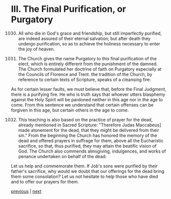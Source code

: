 # III. The Final Purification, or Purgatory

1030. All who die in God's grace and friendship, but still imperfectly purified, are indeed assured of their eternal salvation; but after death they undergo purification, so as to achieve the holiness necessary to enter the joy of heaven.

1031. The Church gives the name Purgatory to this final purification of the elect, which is entirely different from the punishment of the damned. The Church formulated her doctrine of faith on Purgatory especially at the Councils of Florence and Trent. the tradition of the Church, by reference to certain texts of Scripture, speaks of a cleansing fire:

As for certain lesser faults, we must believe that, before the Final Judgment, there is a purifying fire. He who is truth says that whoever utters blasphemy against the Holy Spirit will be pardoned neither in this age nor in the age to come. From this sentence we understand that certain offenses can be forgiven in this age, but certain others in the age to come.

1032. This teaching is also based on the practice of prayer for the dead, already mentioned in Sacred Scripture: "Therefore Judas Maccabeus] made atonement for the dead, that they might be delivered from their sin." From the beginning the Church has honored the memory of the dead and offered prayers in suffrage for them, above all the Eucharistic sacrifice, so that, thus purified, they may attain the beatific vision of God. The Church also commends almsgiving, indulgences, and works of penance undertaken on behalf of the dead:

Let us help and commemorate them. If Job's sons were purified by their father's sacrifice, why would we doubt that our offerings for the dead bring them some consolation? Let us not hesitate to help those who have died and to offer our prayers for them.

[previous](https://github.com/Tenari/non-fiction/blob/master/catechism/__P2M.md) | [next](https://github.com/Tenari/non-fiction/blob/master/catechism/__P2O.md)